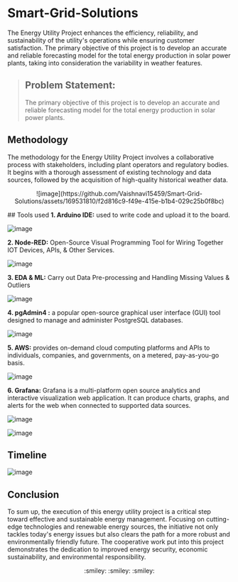 # Smart-Grid-Solutions
The Energy Utility Project enhances the efficiency, reliability, and sustainability of the utility's operations while ensuring customer satisfaction. 
The primary objective of this project is to develop an accurate and reliable forecasting model for the total energy production in solar power plants, taking into consideration the variability in weather features.
>## Problem Statement:
>The primary objective of this project is to develop an accurate and reliable forecasting model for the total energy production in solar power plants.
## Methodology
The methodology for the Energy Utility Project involves a collaborative process with stakeholders, including plant operators and regulatory bodies.
It begins with a thorough assessment of existing technology and data sources, followed by the acquisition of high-quality historical weather data. 
<p align="center">
![image](https://github.com/Vaishnavi15459/Smart-Grid-Solutions/assets/169531810/f2d816c9-f49e-415e-b1b4-029c25b0f8bc)
</p>
## Tools used
<b>1. Arduino IDE:</b> used to write code and upload it to the board.
   
![image](https://github.com/Vaishnavi15459/Smart-Grid-Solutions/assets/169531810/345db4c7-0792-46b2-a4b0-9de8882e219c)
   
<b>2. Node-RED:</b> Open-Source Visual Programming Tool for Wiring Together IOT Devices, APIs, & Other Services.
   
![image](https://github.com/Vaishnavi15459/Smart-Grid-Solutions/assets/169531810/06b8b685-dbc6-4a5c-afb6-02af6c85e223)

<b>3. EDA & ML:</b> Carry out Data Pre-processing and Handling Missing Values & Outliers
   
![image](https://github.com/Vaishnavi15459/Smart-Grid-Solutions/assets/169531810/55902d89-b664-4b36-8b13-d92eead8b974)

<b>4. pgAdmin4 :</b> a popular open-source graphical user interface (GUI) tool designed to manage and administer PostgreSQL databases.
   
![image](https://github.com/Vaishnavi15459/Smart-Grid-Solutions/assets/169531810/c826b84e-2aa1-46c6-bf21-17a90b665d87)

<b>5. AWS:</b> provides on-demand cloud computing platforms and APIs to individuals, companies, and governments, on a metered, pay-as-you-go basis.
     
![image](https://github.com/Vaishnavi15459/Smart-Grid-Solutions/assets/169531810/0e6b51b5-bff5-448c-b4c4-39420046c3ea)

<b>6. Grafana:</b> Grafana is a multi-platform open source analytics and interactive visualization web application. It can produce charts, graphs, and alerts for the web when connected to supported data sources.

![image](https://github.com/Vaishnavi15459/Smart-Grid-Solutions/assets/169531810/3870551c-656e-4e2c-aebe-4c740599a2fc)

![image](https://github.com/Vaishnavi15459/Smart-Grid-Solutions/assets/169531810/056dd1e7-c66f-41dd-b209-887c1482e279)


## Timeline

![image](https://github.com/Vaishnavi15459/Smart-Grid-Solutions/assets/169531810/1429544a-95ab-43be-bad5-99394e6cc473)

## Conclusion
To sum up, the execution of this energy utility project is a critical step toward effective and sustainable energy management. Focusing on cutting-edge technologies and renewable energy sources, the initiative not only tackles today's energy issues but also clears the path for a more robust and environmentally friendly future. The cooperative work put into this project demonstrates the dedication to improved energy security, economic sustainability, and environmental responsibility.
<p align="center">
:smiley:	:smiley:	:smiley:	
</p>


 

